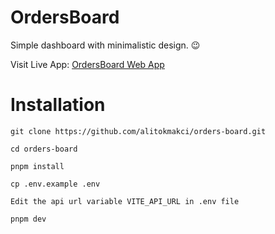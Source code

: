 # OrdersBoard

Simple dashboard with minimalistic design. 😉

Visit Live App: [OrdersBoard Web App](https://orders-board.vercel.app/)

# Installation

```shell
git clone https://github.com/alitokmakci/orders-board.git
```
	
```shell 
cd orders-board
```
	
```shell
pnpm install
```

```shell
cp .env.example .env
```

```shell
Edit the api url variable VITE_API_URL in .env file
```

```shell
pnpm dev
```
